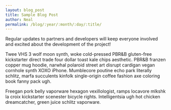 ```yaml
---
layout: blog_post
title: Sample Blog Post
author: Neal
permalink: /blog/:year/:month/:day/:title/
---
```




Regular updates to partners and developers will keep everyone involved and excited about the development of the project! 

Twee VHS 3 wolf moon synth, woke cold-pressed PBR&B gluten-free kickstarter direct trade four dollar toast kale chips aesthetic. PBR&B franzen copper mug hoodie, narwhal polaroid street art disrupt cardigan vegan cornhole synth XOXO iPhone. Mumblecore poutine echo park literally schlitz, marfa succulents kinfolk single-origin coffee fashion axe coloring book fanny pack ugh.

Freegan pork belly vaporware hexagon vexillologist, ramps locavore mlkshk la croix kickstarter scenester bicycle rights. Intelligentsia ugh hot chicken dreamcatcher, green juice schlitz vaporware. 